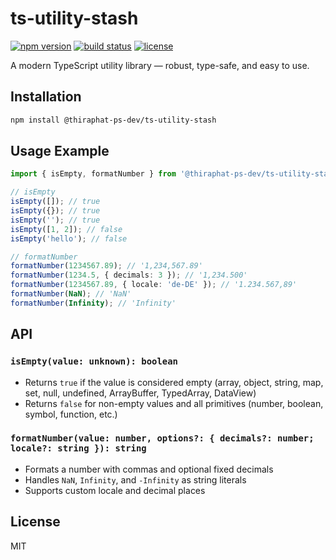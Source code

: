 # ts-utility-stash

[![npm version](https://img.shields.io/npm/v/@thiraphat-ps-dev/ts-utility-stash)](https://www.npmjs.com/package/@thiraphat-ps-dev/ts-utility-stash)
[![build status](https://github.com/thiraphat-ps-dev/ts-utility-stash/actions/workflows/ci.yml/badge.svg)](https://github.com/thiraphat-ps-dev/ts-utility-stash/actions)
[![license](https://img.shields.io/npm/l/@thiraphat-ps-dev/ts-utility-stash)](./LICENSE)

A modern TypeScript utility library — robust, type-safe, and easy to use.

## Installation

```sh
npm install @thiraphat-ps-dev/ts-utility-stash
```

## Usage Example

```ts
import { isEmpty, formatNumber } from '@thiraphat-ps-dev/ts-utility-stash';

// isEmpty
isEmpty([]); // true
isEmpty({}); // true
isEmpty(''); // true
isEmpty([1, 2]); // false
isEmpty('hello'); // false

// formatNumber
formatNumber(1234567.89); // '1,234,567.89'
formatNumber(1234.5, { decimals: 3 }); // '1,234.500'
formatNumber(1234567.89, { locale: 'de-DE' }); // '1.234.567,89'
formatNumber(NaN); // 'NaN'
formatNumber(Infinity); // 'Infinity'
```

## API

### `isEmpty(value: unknown): boolean`

- Returns `true` if the value is considered empty (array, object, string, map, set, null, undefined, ArrayBuffer, TypedArray, DataView)
- Returns `false` for non-empty values and all primitives (number, boolean, symbol, function, etc.)

### `formatNumber(value: number, options?: { decimals?: number; locale?: string }): string`

- Formats a number with commas and optional fixed decimals
- Handles `NaN`, `Infinity`, and `-Infinity` as string literals
- Supports custom locale and decimal places

## License

MIT
